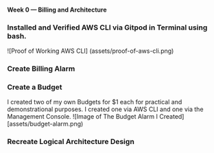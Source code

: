 #### Week 0 — Billing and Architecture

### Installed and Verified AWS CLI via Gitpod in Terminal using bash.
![Proof of Working AWS CLI] (assets/proof-of-aws-cli.png)


### Create Billing Alarm

### Create a Budget
I created two of my own Budgets for $1 each for practical and demonstrational purposes. I created one via AWS CLI and one via the Management Console.
![Image of The Budget Alarm I Created][assets/budget-alarm.png)

### Recreate Logical Architecture Design
